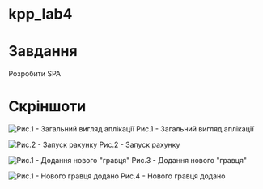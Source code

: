 # kpp_lab4

# Завдання
Розробити SPA

# Скріншоти
![Рис.1 - Загальний вигляд аплікації](https://github.com/KrystallSIlver/kpp-lab-4/tree/master/Scrn/Screen1.png)
Рис.1 - Загальний вигляд аплікації

![Рис.2 - Запуск рахунку](https://github.com/KrystallSIlver/kpp-lab-4/tree/master/Scrn/Zapusk.png)
Рис.2 - Запуск рахунку

![Рис.1 - Додання нового "гравця"](https://github.com/KrystallSIlver/kpp-lab-4/tree/master/Scrn/Newpl.png)
Рис.3 - Додання нового "гравця"

![Рис.1 - Нового гравця додано](https://github.com/KrystallSIlver/kpp-lab-4/tree/master/Scrn/chpl.png)
Рис.4 - Нового гравця додано
